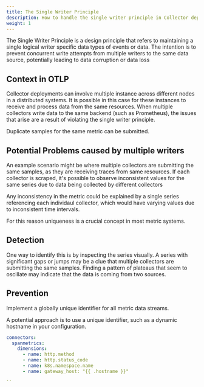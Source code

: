 ```yaml
---
title: The Single Writer Principle
description: How to handle the single writer principle in Collector deployments
weight: 1
---
```


The Single Writer Principle is a design principle that refers to maintaining a single logical writer specific data types
of events or data. The intention is to prevent concurrent write attempts from multiple writers
to the same data source, potentially leading to data corruption or data loss

## Context in OTLP
Collector deployments can involve multiple instance across different nodes in a distributed systems.
It is possible in this case for these instances to receive and process data from the same resources.
When multiple collectors write data to the same backend (such as Prometheus), the issues that arise are 
a result of violating the single writer principle.

Duplicate samples for the same metric can be submitted. 


## Potential Problems caused by multiple writers

An example scenario might be where multiple collectors are submitting the same samples, as 
they are receiving traces from same resources. If each collector is scraped, it's possible to
observe inconsistent values for the same series due to data being collected by different collectors

Any inconsistency in the metric could be explained by a single series referencing each individaul collector, which
would have varying values due to inconsistent time intervals.

For this reason uniqueness is a crucial concept in most metric systems.

## Detection

One way to identify this is by inspecting the series visually.
A series with significant gaps or jumps may be a clue that multiple collectors are submitting the same samples.
Finding a pattern of plateaus that seem to oscillate may indicate that the data is coming from two sources. 

## Prevention
Implement a globally unique identifier for all metric data streams.

A potential approach is to use a unique identifier, such as a dynamic hostname in your configuration.

```yaml
connectors:
  spanmetrics:
    dimensions:
      - name: http.method
      - name: http.status_code
      - name: k8s.namespace.name
      - name: gateway_host: "{{ .hostname }}"

``






